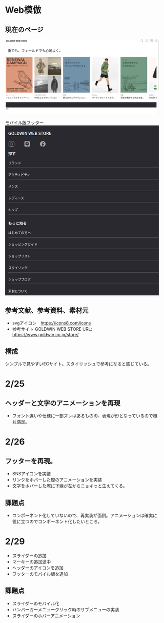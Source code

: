 # Web模倣
## 現在のページ
![](image2.png)

モバイル版フッター
![](image3.png)

## 参考文献、参考資料、素材元
- svgアイコン　https://icons8.com/icons
- 参考サイト
GOLDWIN WEB STORE
URL: https://www.goldwin.co.jp/store/

## 構成
シンプルで見やすいECサイト。スタイリッシュで参考になると感じている。

# 2/25 
## ヘッダーと文字のアニメーションを再現
- フォント違いや仕様に一部ズレはあるものの、表現が形となっているので概ね満足。

# 2/26 
## フッターを再現。
- SNSアイコンを実装
- リンクをホバーした際のアニメーションを実装
 - 文字をホバーした際に下線が左からニョキっと生えてくる。

## 課題点
- コンポーネント化していないので、再実装が面倒。アニメーションは確実に役に立つのでコンポーネント化したいところ。

# 2/29
- スライダーの追加
- マーキーの追加途中
- ヘッダーのアイコンを追加
- フッターのモバイル版を追加

## 課題点
- スライダーのモバイル化
- ハンバーガーメニュークリック時のサブメニューの実装
- スライダーのホバーアニメーション